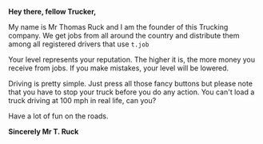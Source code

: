 **Hey there, fellow Trucker,**

My name is Mr Thomas Ruck and I am the founder of this Trucking company.
We get jobs from all around the country and distribute them among all registered drivers that use `t.job`

Your level represents your reputation. The higher it is, the more money you receive from jobs. If you make mistakes, your level will be lowered.

Driving is pretty simple. Just press all those fancy buttons but please note that you have to stop your truck before you do any action.
You can't load a truck driving at 100 mph in real life, can you?

Have a lot of fun on the roads.

**Sincerely
Mr T. Ruck**
